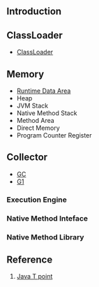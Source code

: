 ## Introduction

## ClassLoader
- [ClassLoader](/docs/CS/Java/JDK/JVM/ClassLoader.md)




## Memory
- [Runtime Data Area](/docs/CS/Java/JDK/JVM/Runtime_Data_Area.md)
- Heap
- JVM Stack
- Native Method Stack
- Method Area
- Direct Memory
- Program Counter Register


## Collector

- [GC](/docs/CS/Java/JDK/JVM/GC.md)
- [G1](/docs/CS/Java/JDK/JVM/G1.md)


### Execution Engine

### Native Method Inteface



### Native Method Library


## Reference
1. [Java T point](https://www.javatpoint.com/jvm-java-virtual-machine)